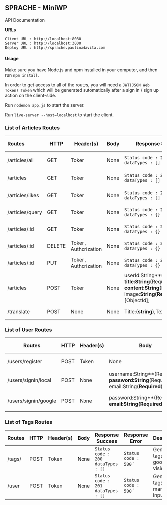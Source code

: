 ## SPRACHE - MiniWP

API Documentation

**URLs**

```Client URL : http://localhost:8080,
Client URL : http://localhost:8080
Server URL : http://localhost:3000
Deploy URL : http://sprache.paulinadavita.com
```

#### Usage

Make sure you have Node.js and npm installed in your computer, and then run `npm install`.

In order to get access to all of the routes, you will need a `JWT(JSON Web Token) Token` which will be generated automatically after a sign in / sign up action on the client-side.

Run `nodemon app.js` to start the server.

Run `live-server --host=localhost` to start the client.

### List of Articles Routes



| Routes          | HTTP   | Header(s)            | Body | Response Success                                             | Response Error        | Description                    |
| :-------------- | ------ | -------------------- | ---- | ------------------------------------------------------------ | --------------------- | ------------------------------ |
| /articles/all   | GET    | Token                | None | `Status code : 200`<br>`dataTypes : []`                      | `Status code : 500` ` | Get all articles list by users |
| /articles       | GET    | Token                | None | `Status code : 200`<br/>`dataTypes : []`                     | `Status code : 500` ` | Get user's article             |
| /articles/likes | GET    | Token                | None | `Status code : 200`<br/>`dataTypes : []`                     | `Status code : 500`   | Get liked article by user      |
| /articles/query | GET    | Token                | None | `Status code : 2001`<br/>`dataTypes : {}`                    | `Status code : 400`   | Create an article by us        |
| /articles/:id   | GET    | Token                | None | `Status code : 2001`<br/>`dataTypes : {}`                    | `Statuc doce : 'd,m'` | Get one article                |
| /articles/:id   | DELETE | Token, Authorization | None | `Status code : 200`<br/>`dataTypes : {}`                     | `Status code : 400`   | Delete an atricle              |
| /articles/:id   | PUT    | Token, Authorization | None | `Status code : 200`<br/>`dataTypes : {}`                     | `Status code : 400`   | Edit an article                |
| /articles       | POST   | Token                | None | userId:String**(Required)**, title:String**(Required)**, content:String**(Required)**, image:**String(Required)**,tags:[ObjectId]; | `Status code : 400`   | Posted new article             |
| /translate      | POST   | None                 | None | Title:(**string**),Text:**string**                           | `Status code 400`     | Translate currentsaatucke      |



### List of User Routes

| Routes              | HTTP | Header(s) | Body                                                         | Response Success                           | Response Error        | Description          |
| ------------------- | ---- | --------- | ------------------------------------------------------------ | ------------------------------------------ | --------------------- | -------------------- |
| /users/register | POST | Token     | None                                                         | ``Status code : 200`<br/>`dataTypes : {}`` | ``Status code : 400`` | Register new user |
| /users/signin/local | POST | None      | username:String**(Required)**, <br>password:String**(Required)**,<br>email:String(**Required**) | `Status code : 200`<br/>`dataTypes : {}` | `Status code : 400` | Sign in through local  |
| /users/signin/google | POST | None      | password:String**(Required)**,<br/>email:String(**Required**)** | `Status code : 200`<br/>`dataTypes : {}` | `Status code : 400` | Sign in through google |

### List of Tags Routes

| Routes          | HTTP   | Header(s)            | Body | Response Success                                             | Response Error        | Description                    |
| --------------- | ------ | -------------------- | ---- | ------------------------------------------------------------ | --------------------- | ------------------------------ |
| /tags/   | POST    | Token                | None | `Status code : 200`<br>`dataTypes : []`                      | `Status code : 500` ` | Generate tags by google vision |
| /user       | POST    | Token                | None | `Status code : 201`<br/>`dataTypes : []`                    | `Status code : 500` ` | Generate tags by manual input |
